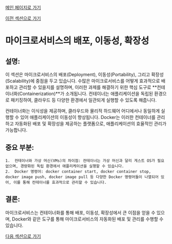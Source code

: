 [메인 페이지로 가기](main.md)

[이전 섹션으로 가기](section_2-2.md)

# 마이크로서비스의 배포, 이동성, 확장성

## 설명:

이 섹션은 마이크로서비스의 배포(Deployment), 이동성(Portability), 그리고 확장성(Scalability)에 중점을 두고 있습니다. 수많은 마이크로서비스를 어떻게 효과적으로 배포하고 관리할 수 있을지를 설명하며, 이러한 과제를 해결하기 위한 핵심 도구로 **컨테이너화(Containerization)**가 소개됩니다. 컨테이너는 애플리케이션을 독립된 환경으로 패키징하여, 클라우드 등 다양한 환경에서 일관되게 실행할 수 있도록 해줍니다.

컨테이너화는 이식성을 제공하며, 클라우드와 물리적 하드웨어 어디에서나 동일하게 실행할 수 있어 애플리케이션의 이동성이 향상됩니다. Docker는 이러한 컨테이너를 관리하고 자동화된 배포 및 확장성을 제공하는 플랫폼으로, 애플리케이션의 효율적인 관리가 가능합니다.

## 중요 부분:

	1.	컨테이너와 가상 머신(VMs)의 차이점: 컨테이너는 가상 머신과 달리 게스트 OS가 필요 없으며, 경량화된 독립 환경에서 애플리케이션을 실행할 수 있습니다.
	2.	Docker 명령어: docker container start, docker container stop, docker image push, docker image pull 등 다양한 Docker 명령어들이 나열되어 있어, 이를 통해 컨테이너를 효과적으로 관리할 수 있습니다.

## 결론:

마이크로서비스는 컨테이너화를 통해 배포, 이동성, 확장성에서 큰 이점을 얻을 수 있으며, Docker와 같은 도구를 통해 마이크로서비스의 자동화된 배포 및 관리를 수행할 수 있습니다.

[다음 섹션으로 가기](section_4.md)



